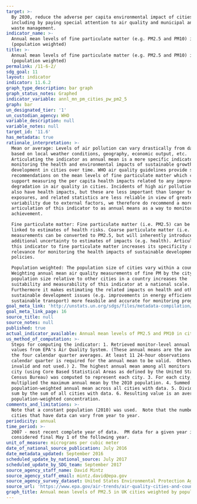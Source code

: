```yaml
---
target: >-
  By 2030, reduce the adverse per capita environmental impact of cities,
  including by paying special attention to air quality and municipal and other
  waste management.
indicator_name: >-
  Annual mean levels of fine particulate matter (e.g. PM2.5 and PM10) in cities
  (population weighted)
title: >-
  Annual mean levels of fine particulate matter (e.g. PM2.5 and PM10) in cities
  (population weighted)
permalink: /11-6-2/
sdg_goal: 11
layout: indicator
indicator: 11.6.2
graph_type_description: bar graph
graph_status_notes: Graphed
indicator_variable: annl_mn_pm_cities_pw_pm2_5
graph: bar
un_designated_tier: '1'
un_custodian_agency: WHO
variable_description: null
variable_notes: null
target_id: '11.6'
has_metadata: true
rationale_interpretation: >-
  Mean or average: Levels of air pollution can vary drastically from day to day
  based on local weather conditions, geography, economic output, etc.
  Articulating the indicator as annual mean is a more specific indicator for
  monitoring the health and environmental impacts of sustainable growth and
  development in cities over time. WHO air quality guidelines provide specific
  recommendations on the mean levels of fine particulate matter which can
  support measuring the per capita health impacts related to any improvements or
  degradation in air quality in cities. Incidents of high air pollution levels
  also have health impacts, but these are less important than longer term
  exposures, and related statistics are less reliable in view of greater
  variability due to external factors, we therefore do recommend a more specific
  articulation of this indicator to as annual means as a way to monitor SDG
  achievement. 

  Fine particulate matter: Fine particulate matter (i.e. PM2.5) can be directly
  linked to estimates of health risks. Coarse particulate matter (i.e. PM10)
  measurements can be converted to PM2.5, but will inherently introduce
  additional uncertainty to estimates of impacts (e.g. health). Articulating
  this indicator to fine particulate matter increases its specificity and its
  relevance for monitoring the health impacts of sustainable development
  policies. 

  Population weighted: The population size of cities vary within a country.
  Weighting annual mean air quality measurements of fine PM by the city
  population size relative to other cities in a country increases the
  suitability and measurability of this indicator at a national scale.
  Furthermore it makes estimating the related impacts on health and other
  sustainable development issues (e.g. improvements in energy efficiency from
  sustainable transport) more feasbile and accurate for monitoring progress.
goal_meta_link: 'http://unstats.un.org/sdgs/files/metadata-compilation/Metadata-Goal-11.pdf'
goal_meta_link_page: 16
source_title: null
source_notes: null
published: true
actual_indicator_available: Annual mean levels of PM2.5 and PM10 in cities weighted by population
us_method_of_computation: >-
  Steps for computing the indicator: 1. Retrieved monitor-level annual mean
  values from EPA's Air Quality System. (These annual means are the average of
  the four calendar quarter averages. At least 11 24-hour observations in each
  calendar quarter is required for the annual mean to be valid.  Otherwise it is
  invalid and not used.) 2. The highest annual mean among all monitors in each
  city (using Core Based Statistical Areas as defined by the United States
  Census Bureau) was computed to represent each city. 3. For each city,
  multiplied the maximum annual mean by the 2010 population. 4. Summed this
  population-weighted annual mean across all cities with data. 5. Divided this
  sum by the sum of all cities with data. 6. Resulting value is an average
  population-weighted concentration.
comments_and_limitations: >-
  Note that a constant population (2010) was used.  Note that the number of
  cities that have data can vary from year to year.
periodicity: annual
time_period: >-
  2007 - most recent complete year of data.  PM data for a given year is
  considered final May 1 of the following year.
unit_of_measure: micrograms per cubic meter
date_of_national_source_publication: July 2016
date_metadata_updated: September 2016
scheduled_update_by_national_source: July 2017
scheduled_update_by_SDG_team: September 2017
source_agency_staff_name: David Mintz
source_agency_staff_email: mintz.david@epa.gov
source_agency_survey_dataset: United States Environmental Protection Agency
source_url: 'https://www.epa.gov/air-trends/air-quality-cities-and-counties'
graph_title: Annual mean levels of PM2.5 in UK cities weighted by population
---
```

